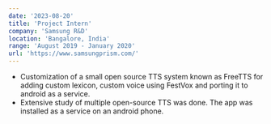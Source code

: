 ```yaml
---
date: '2023-08-20'
title: 'Project Intern'
company: 'Samsung R&D'
location: 'Bangalore, India'
range: 'August 2019 - January 2020'
url: 'https://www.samsungprism.com/'
---
```


- Customization of a small open source TTS system known as FreeTTS for adding custom lexicon, custom voice using FestVox and porting it to android as a service.
- Extensive study of multiple open-source TTS was done. The app was installed as a service on an android phone.
